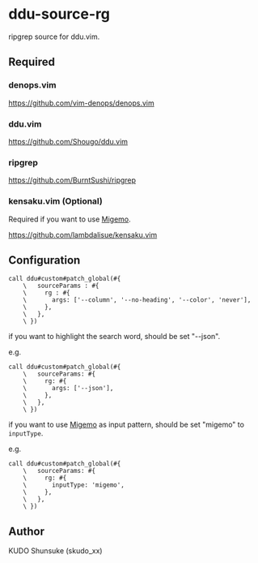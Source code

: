 # ddu-source-rg

ripgrep source for ddu.vim.

## Required

### denops.vim

https://github.com/vim-denops/denops.vim

### ddu.vim

https://github.com/Shougo/ddu.vim

### ripgrep

https://github.com/BurntSushi/ripgrep

### kensaku.vim (Optional)

Required if you want to use [Migemo][Migemo].

https://github.com/lambdalisue/kensaku.vim

## Configuration

```vim
call ddu#custom#patch_global(#{
    \   sourceParams : #{
    \     rg : #{
    \       args: ['--column', '--no-heading', '--color', 'never'],
    \     },
    \   },
    \ })
```

if you want to highlight the search word, should be set "--json".

e.g.

```vim
call ddu#custom#patch_global(#{
    \   sourceParams: #{
    \     rg: #{
    \       args: ['--json'],
    \     },
    \   },
    \ })
```

if you want to use [Migemo][Migemo] as input pattern, should be set "migemo" to
`inputType`.

e.g.

```vim
call ddu#custom#patch_global(#{
    \   sourceParams: #{
    \     rg: #{
    \       inputType: 'migemo',
    \     },
    \   },
    \ })
```

[Migemo]: http://0xcc.net/migemo/

## Author

KUDO Shunsuke (skudo_xx)
